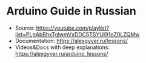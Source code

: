 # **Arduino Guide in Russian**

- Source: https://youtube.com/playlist?list=PLgAbBhxTglwmVxDDC5TSYUI91oZ0LZQMw
- Documentation: https://alexgyver.ru/lessons/
- Videos&Docs with deep explanations: https://alexgyver.ru/arduino_lessons/